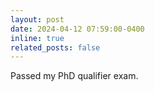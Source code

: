 ```yaml
---
layout: post
date: 2024-04-12 07:59:00-0400
inline: true
related_posts: false
---
```


Passed my PhD qualifier exam.
